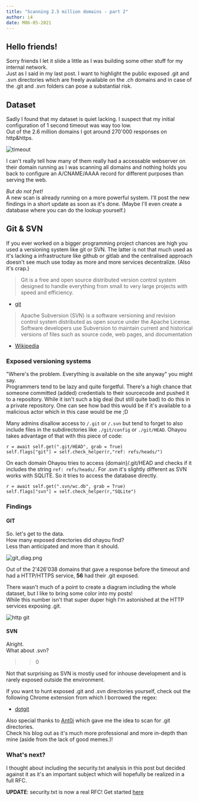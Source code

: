 ```yaml
---
title: "Scanning 2.5 million domains - part 2"
author: i4
date: M06-05-2021
---
```


## Hello friends!
Sorry friends I let it slide a little as I was building some other stuff for my internal network.  
Just as I said in my last post. I want to highlight the public exposed .git and .svn directories which are freely available on the .ch domains and in case of the .git and .svn folders can pose a substantial risk.

## Dataset
Sadly I found that my dataset is quiet lacking. I suspect that my initial configuration of 1 second timeout was way too low.   
Out of the 2.6 million domains I got around 270'000 responses on http&https.

![timeout](/b/images/timeout.png)

I can't really tell how many of them really had a accessable webserver on their domain running as I was scanning all domains and nothing holds you back to configure an A/CNAME/AAAA record for different purposes than serving the web.

*But do not fret!*  
A new scan is already running on a more powerful system.
I'll post the new findings in a short update as soon as it's done. (Maybe I'll even create a database where you can do the lookup yourself.)


## Git & SVN
If you ever worked on a bigger programming project chances are high you used a versioning system like git or SVN. The latter is not that much used as it's lacking a infrastructure like github or gitlab and the centralised approach doesn't see much use today as more and more services decentralize. (Also it's crap.)

>Git is a free and open source distributed version control system designed to handle everything from small to very large projects with speed and efficiency.
- [git](git.scm.com)

> Apache Subversion (SVN) is a software versioning and revision control system distributed as open source under the Apache License. Software developers use Subversion to maintain current and historical versions of files such as source code, web pages, and documentation
- [Wikipedia](https://en.wikipedia.org/wiki/Apache_Subversion)

### Exposed versioning systems
"Where's the problem. Everything is available on the site anyway" you might say.  
Programmers tend to be lazy and quite forgetful. There's a high chance that someone committed (added) credentials to their sourcecode and pushed it to a repository. While it isn't such a big deal (but still quite bad) to do this in a private repository. One can see how bad this would be if it's available to a malicious actor which in this case would be me ;D

Many admins disallow access to `/.git` or `/.svn` but tend to forget to also include files in the subdirectories like `./git/config` or `./git/HEAD`.
Ohayou takes advantage of that with this piece of code:

```
r = await self.get(".git/HEAD", grab = True)
self.flags["git"] = self.check_helper(r,"ref: refs/heads/")
```

On each domain Ohayou tries to access {domain}/.git/HEAD and checks if it includes the string `ref: refs/heads/`.
For .svn it's slightly different as SVN works with SQLITE. So it tries to access the database directly.

```
r = await self.get(".svn/wc.db", grab = True)
self.flags["svn"] = self.check_helper(r,"SQLite")
```

### Findings
#### GIT
So. let's get to the data.  
How many exposed directories did ohayou find?  
Less than anticipated and more than it should.

![git_diag.png](/b/images/git_diag.png)

Out of the 2'426'038 domains that gave a response before the timeout and had a HTTP/HTTPS service, **56** had their .git exposed.  

There wasn't much of a point to create a diagram including the whole dataset, but I like to bring some color into my posts!  
While this number isn't that super duper high I'm astonished at the HTTP services exposing .git.

![http git](/b/images/http_git.png)

#### SVN
Alright.  
What about .svn?

>> 0

Not that surprising as SVN is mostly used for inhouse development and is rarely exposed outside the environment.

If you want to hunt exposed .git and .svn directories yourself, check out the following Chrome extension from which I borrowed the regex:
- [dotgit](https://chrome.google.com/webstore/detail/dotgit/pampamgoihgcedonnphgehgondkhikel?hl=en)


Also special thanks to [Ant0i](https://blog.ant0i.net/) which gave me the idea to scan for .git directories.  
Check his blog out as it's much more professional and more in-depth than mine (aside from the lack of good memes.)! 

### What's next?

I thought about including the security.txt analysis in this post but decided against it as it's an important subject which will hopefully be realized in a full RFC.

**UPDATE**: security.txt is now a real RFC! Get started [here](https://securitytxt.org/)
